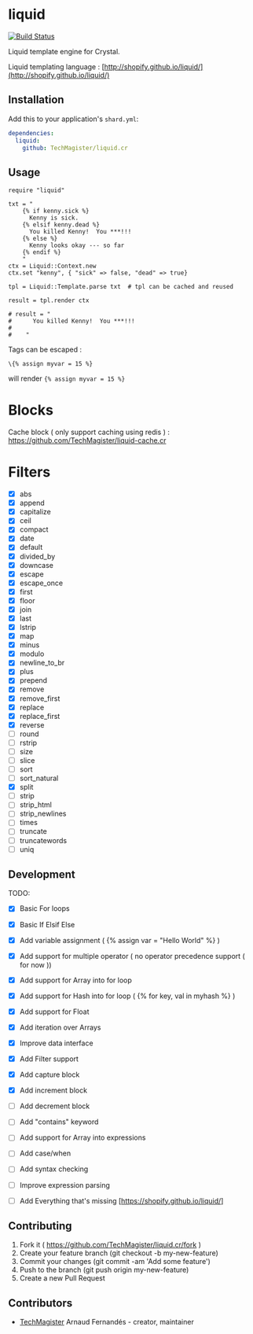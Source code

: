 # liquid
[![Build Status](https://travis-ci.org/TechMagister/liquid.cr.svg?branch=master)](https://travis-ci.org/TechMagister/liquid.cr)

Liquid template engine for Crystal.

Liquid templating language : [http://shopify.github.io/liquid/](http://shopify.github.io/liquid/)

## Installation

Add this to your application's `shard.yml`:

```yaml
dependencies:
  liquid:
    github: TechMagister/liquid.cr
```

## Usage

```crystal
require "liquid"

txt = "
    {% if kenny.sick %}
      Kenny is sick.
    {% elsif kenny.dead %}
      You killed Kenny!  You ***!!!
    {% else %}
      Kenny looks okay --- so far
    {% endif %}
    "
ctx = Liquid::Context.new
ctx.set "kenny", { "sick" => false, "dead" => true}

tpl = Liquid::Template.parse txt  # tpl can be cached and reused

result = tpl.render ctx

# result = "
#      You killed Kenny!  You ***!!!
#
#    "

```

Tags can be escaped :
``` liquid
\{% assign myvar = 15 %}
```
will render `{% assign myvar = 15 %}`

# Blocks
Cache block ( only support caching using redis ) : https://github.com/TechMagister/liquid-cache.cr

# Filters
- [x] abs
- [x] append
- [x] capitalize
- [x] ceil
- [x] compact
- [x] date
- [x] default
- [x] divided_by
- [x] downcase
- [x] escape
- [x] escape_once
- [x] first
- [x] floor
- [x] join
- [x] last
- [x] lstrip
- [x] map
- [x] minus
- [x] modulo
- [x] newline_to_br
- [x] plus
- [x] prepend
- [x] remove
- [x] remove_first
- [x] replace
- [x] replace_first
- [x] reverse
- [ ] round
- [ ] rstrip
- [ ] size
- [ ] slice
- [ ] sort
- [ ] sort_natural
- [x] split
- [ ] strip
- [ ] strip_html
- [ ] strip_newlines
- [ ] times
- [ ] truncate
- [ ] truncatewords
- [ ] uniq

## Development

TODO:
- [x] Basic For loops
- [x] Basic If Elsif Else
- [x] Add variable assignment ( {% assign var = "Hello World" %} )
- [x] Add support for multiple operator ( no operator precedence support ( for now ))
- [x] Add support for Array into for loop
- [x] Add support for Hash into for loop ( {% for key, val in myhash %} )
- [x] Add support for Float
- [x] Add iteration over Arrays
- [x] Improve data interface
- [x] Add Filter support
- [x] Add capture block
- [x] Add increment block
- [ ] Add decrement block
- [ ] Add "contains" keyword
- [ ] Add support for Array into expressions
- [ ] Add case/when
- [ ] Add syntax checking
- [ ] Improve expression parsing
- [ ] Add Everything that's missing [https://shopify.github.io/liquid/]


## Contributing

1. Fork it ( https://github.com/TechMagister/liquid.cr/fork )
2. Create your feature branch (git checkout -b my-new-feature)
3. Commit your changes (git commit -am 'Add some feature')
4. Push to the branch (git push origin my-new-feature)
5. Create a new Pull Request

## Contributors

- [TechMagister](https://github.com/TechMagister) Arnaud Fernandés - creator, maintainer
